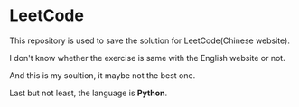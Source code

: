 # LeetCode

This repository is used to save the solution for LeetCode(Chinese website).

I don't know whether the exercise is same with the English website or not.

And this is my soultion, it maybe not the best one.

Last but not least, the language is **Python**.
